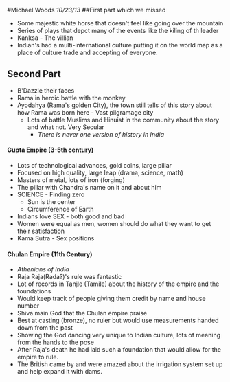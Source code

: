 #Michael Woods
*10/23/13*
##First part which we missed
* Some majestic white horse that doesn't feel like going over the mountain
* Series of plays that depct many of the events like the kiling of th leader
* Kanksa - The villian 
* Indian's had a multi-international culture putting it on the world map as a place of culture trade and accepting of everyone.

## Second Part
* B'Dazzle their faces
* Rama in heroic battle with the monkey
* Ayodahya (Rama's golden City), the town still tells of this story about how Rama was born here
        - Vast pilgramage city
    - Lots of battle Muslims and Hinuist in the community about the story and what not. Very Secular
        - *There is never one version of history in India*

#### Gupta Empire (3-5th century) ####
* Lots of technological advances, gold coins, large pillar
* Focused on high quality, large leap (drama, science, math)
* Masters of metal, lots of iron (forging)
* The pillar with Chandra's name on it and about him
* SCIENCE
        - Finding zero
    - Sun is the center
    - Circumference of Earth
* Indians love SEX - both good and bad
* Women were equal as men, women should do what they want to get their satisfaction
* Kama Sutra - Sex positions

#### Chulan Empire (11th Century) ####
- *Athenians of India*
- Raja Raja(Rada?)'s rule was fantastic
- Lot of records in Tanjle (Tamile) about the history of the empire and the foundations
- Would keep track of people giving them credit by name and house number
- Shiva main God that the Chulan empire praise
- Best at casting (bronze), no ruler but would use measurements handed down from the past
- Showing the God dancing very unique to Indian culture, lots of meaning from the hands to the pose
- After Raja's death he had laid such a foundation that would allow for the empire to rule.
- The British came by and were amazed about the irrigation system set up and help expand it with dams.